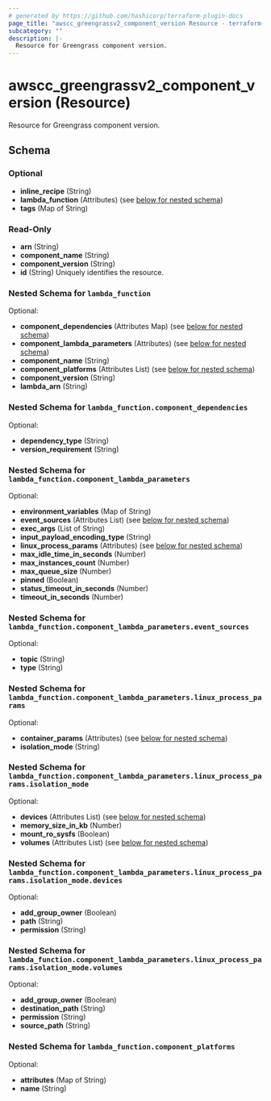 ```yaml
---
# generated by https://github.com/hashicorp/terraform-plugin-docs
page_title: "awscc_greengrassv2_component_version Resource - terraform-provider-awscc"
subcategory: ""
description: |-
  Resource for Greengrass component version.
---
```


# awscc_greengrassv2_component_version (Resource)

Resource for Greengrass component version.



<!-- schema generated by tfplugindocs -->
## Schema

### Optional

- **inline_recipe** (String)
- **lambda_function** (Attributes) (see [below for nested schema](#nestedatt--lambda_function))
- **tags** (Map of String)

### Read-Only

- **arn** (String)
- **component_name** (String)
- **component_version** (String)
- **id** (String) Uniquely identifies the resource.

<a id="nestedatt--lambda_function"></a>
### Nested Schema for `lambda_function`

Optional:

- **component_dependencies** (Attributes Map) (see [below for nested schema](#nestedatt--lambda_function--component_dependencies))
- **component_lambda_parameters** (Attributes) (see [below for nested schema](#nestedatt--lambda_function--component_lambda_parameters))
- **component_name** (String)
- **component_platforms** (Attributes List) (see [below for nested schema](#nestedatt--lambda_function--component_platforms))
- **component_version** (String)
- **lambda_arn** (String)

<a id="nestedatt--lambda_function--component_dependencies"></a>
### Nested Schema for `lambda_function.component_dependencies`

Optional:

- **dependency_type** (String)
- **version_requirement** (String)


<a id="nestedatt--lambda_function--component_lambda_parameters"></a>
### Nested Schema for `lambda_function.component_lambda_parameters`

Optional:

- **environment_variables** (Map of String)
- **event_sources** (Attributes List) (see [below for nested schema](#nestedatt--lambda_function--component_lambda_parameters--event_sources))
- **exec_args** (List of String)
- **input_payload_encoding_type** (String)
- **linux_process_params** (Attributes) (see [below for nested schema](#nestedatt--lambda_function--component_lambda_parameters--linux_process_params))
- **max_idle_time_in_seconds** (Number)
- **max_instances_count** (Number)
- **max_queue_size** (Number)
- **pinned** (Boolean)
- **status_timeout_in_seconds** (Number)
- **timeout_in_seconds** (Number)

<a id="nestedatt--lambda_function--component_lambda_parameters--event_sources"></a>
### Nested Schema for `lambda_function.component_lambda_parameters.event_sources`

Optional:

- **topic** (String)
- **type** (String)


<a id="nestedatt--lambda_function--component_lambda_parameters--linux_process_params"></a>
### Nested Schema for `lambda_function.component_lambda_parameters.linux_process_params`

Optional:

- **container_params** (Attributes) (see [below for nested schema](#nestedatt--lambda_function--component_lambda_parameters--linux_process_params--container_params))
- **isolation_mode** (String)

<a id="nestedatt--lambda_function--component_lambda_parameters--linux_process_params--container_params"></a>
### Nested Schema for `lambda_function.component_lambda_parameters.linux_process_params.isolation_mode`

Optional:

- **devices** (Attributes List) (see [below for nested schema](#nestedatt--lambda_function--component_lambda_parameters--linux_process_params--isolation_mode--devices))
- **memory_size_in_kb** (Number)
- **mount_ro_sysfs** (Boolean)
- **volumes** (Attributes List) (see [below for nested schema](#nestedatt--lambda_function--component_lambda_parameters--linux_process_params--isolation_mode--volumes))

<a id="nestedatt--lambda_function--component_lambda_parameters--linux_process_params--isolation_mode--devices"></a>
### Nested Schema for `lambda_function.component_lambda_parameters.linux_process_params.isolation_mode.devices`

Optional:

- **add_group_owner** (Boolean)
- **path** (String)
- **permission** (String)


<a id="nestedatt--lambda_function--component_lambda_parameters--linux_process_params--isolation_mode--volumes"></a>
### Nested Schema for `lambda_function.component_lambda_parameters.linux_process_params.isolation_mode.volumes`

Optional:

- **add_group_owner** (Boolean)
- **destination_path** (String)
- **permission** (String)
- **source_path** (String)





<a id="nestedatt--lambda_function--component_platforms"></a>
### Nested Schema for `lambda_function.component_platforms`

Optional:

- **attributes** (Map of String)
- **name** (String)


